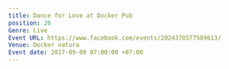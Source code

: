 ```yaml
---
title: Dance for Love at Docker Pub
position: 26
Genre: Live
Event URL: https://www.facebook.com/events/2024370577589613/
Venue: Docker natura
Event date: 2017-09-09 07:00:00 +07:00
---
```


